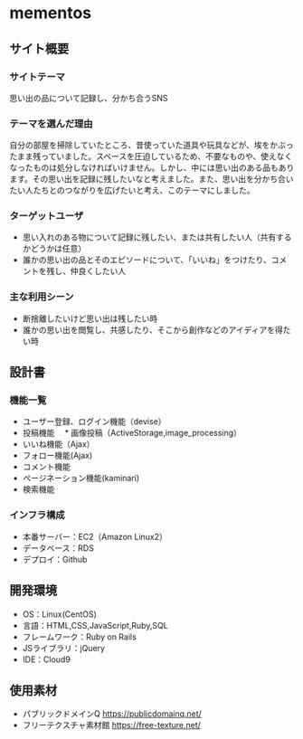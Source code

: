 # mementos

## サイト概要
### サイトテーマ
思い出の品について記録し、分かち合うSNS
​
### テーマを選んだ理由
自分の部屋を掃除していたところ、昔使っていた道具や玩具などが、埃をかぶったまま残っていました。スペースを圧迫しているため、不要なものや、使えなくなったものは処分しなければいけません。しかし、中には思い出のある品もあります。その思い出を記録に残したいなと考えました。また、思い出を分かち合いたい人たちとのつながりを広げたいと考え、このテーマにしました。
​
### ターゲットユーザ
* 思い入れのある物について記録に残したい、または共有したい人（共有するかどうかは任意）
* 誰かの思い出の品とそのエピソードについて、「いいね」をつけたり、コメントを残し、仲良くしたい人
​
### 主な利用シーン
* 断捨離したいけど思い出は残したい時
* 誰かの思い出を閲覧し、共感したり、そこから創作などのアイディアを得たい時
​
## 設計書
### 機能一覧
* ユーザー登録、ログイン機能（devise）
* 投稿機能
　* 画像投稿（ActiveStorage,image_processing）
* いいね機能（Ajax）
* フォロー機能(Ajax)
* コメント機能
* ページネーション機能(kaminari)
* 検索機能

### インフラ構成
* 本番サーバー：EC2（Amazon Linux2）
* データベース：RDS
* デプロイ：Github

## 開発環境
- OS：Linux(CentOS)
- 言語：HTML,CSS,JavaScript,Ruby,SQL
- フレームワーク：Ruby on Rails
- JSライブラリ：jQuery
- IDE：Cloud9
​
## 使用素材
- パブリックドメインQ https://publicdomainq.net/
- フリーテクスチャ素材館 https://free-texture.net/